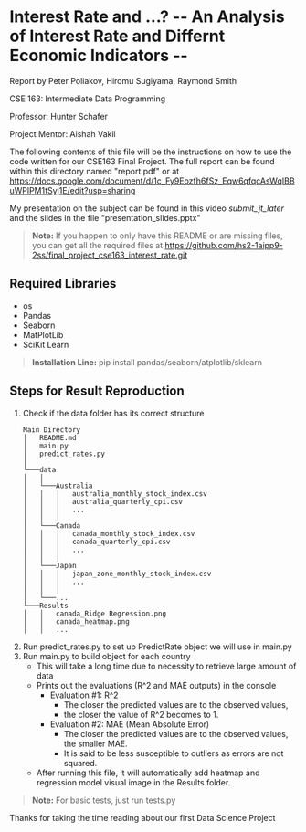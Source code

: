 # Interest Rate and ...? -- An Analysis of Interest Rate and Differnt Economic Indicators --

Report by Peter Poliakov, Hiromu Sugiyama, Raymond Smith

CSE 163: Intermediate Data Programming

Professor: Hunter Schafer

Project Mentor: Aishah Vakil

The following contents of this file will be the instructions on how to use the code written for our CSE163 Final Project. The full report can be found within this directory named "report.pdf" or at https://docs.google.com/document/d/1c_Fy9Eozfh6fSz_Eqw6qfqcAsWqIBBuWPlPM1tSyj1E/edit?usp=sharing

My presentation on the subject can be found in this video _submit_jt_later_ and the slides in the file "presentation_slides.pptx"

> **Note:** If you happen to only have this README or are missing files, you can get all the required files at https://github.com/hs2-1aipp9-2ss/final_project_cse163_interest_rate.git

## Required Libraries

- os
- Pandas
- Seaborn
- MatPlotLib
- SciKit Learn

> **Installation Line:** pip install pandas/seaborn/atplotlib/sklearn

## Steps for Result Reproduction
1. Check if the data folder has its correct structure
    ```
    Main Directory
    │   README.md
    │   main.py
    │   predict_rates.py
    │
    └───data
    │   │
    │   └───Australia
    │   │   │   australia_monthly_stock_index.csv
    │   │   │   australia_quarterly_cpi.csv
    │   │   │   ...
    │   │   │
    │   └───Canada
    │   │   │   canada_monthly_stock_index.csv
    │   │   │   canada_quarterly_cpi.csv
    │   │   │   ...
    │   │   │
    │   └───Japan
    │   │   │   japan_zone_monthly_stock_index.csv
    │   │   │   ...
    │   │   │
    │   └───...
    └───Results
    │   │   canada_Ridge Regression.png
    │   │   canada_heatmap.png
    │   │   ...
    ```
2. Run predict_rates.py to set up PredictRate object we will use in main.py
3. Run main.py to build object for each country
    - This will take a long time due to necessity to retrieve large amount of data
    - Prints out the evaluations (R^2 and MAE outputs) in the console
      - Evaluation #1: R^2
        - The closer the predicted values are to the observed values,
        - the closer the value of R^2 becomes to 1. 
      - Evaluation #2: MAE (Mean Absolute Error)
        - The closer the predicted values are to the observed values, the smaller MAE.
        - It is said to be less susceptible to outliers as errors are not squared.
    - After running this file, it will automatically add heatmap and regression model visual image in the Results folder. 

> **Note:** For basic tests, just run tests.py

Thanks for taking the time reading about our first Data Science Project
